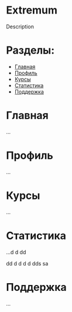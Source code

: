 # Extremum

Description

# Разделы:
- [Главная](#главная)
- [Профиль](#профиль)
- [Курсы](#курсы)
- [Статистика](#статистика)
- [Поддержка](#поддержка)

# Главная

...
# Профиль

...
# Курсы

...
# Статистика

...d
d
dd

dd
d
d
d
d
dds
sa
# Поддержка

...
